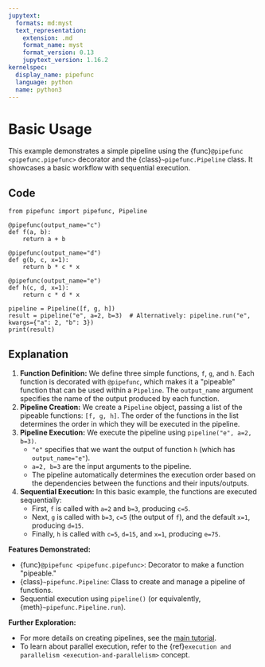 ```yaml
---
jupytext:
  formats: md:myst
  text_representation:
    extension: .md
    format_name: myst
    format_version: 0.13
    jupytext_version: 1.16.2
kernelspec:
  display_name: pipefunc
  language: python
  name: python3
---
```


# Basic Usage

This example demonstrates a simple pipeline using the {func}`@pipefunc <pipefunc.pipefunc>` decorator and the {class}`~pipefunc.Pipeline` class. It showcases a basic workflow with sequential execution.

## Code

```{code-cell} ipython3
from pipefunc import pipefunc, Pipeline

@pipefunc(output_name="c")
def f(a, b):
    return a + b

@pipefunc(output_name="d")
def g(b, c, x=1):
    return b * c * x

@pipefunc(output_name="e")
def h(c, d, x=1):
    return c * d * x

pipeline = Pipeline([f, g, h])
result = pipeline("e", a=2, b=3)  # Alternatively: pipeline.run("e", kwargs={"a": 2, "b": 3})
print(result)
```

## Explanation

1. **Function Definition:** We define three simple functions, `f`, `g`, and `h`. Each function is decorated with `@pipefunc`, which makes it a "pipeable" function that can be used within a `Pipeline`. The `output_name` argument specifies the name of the output produced by each function.
2. **Pipeline Creation:** We create a `Pipeline` object, passing a list of the pipeable functions: `[f, g, h]`. The order of the functions in the list determines the order in which they will be executed in the pipeline.
3. **Pipeline Execution:** We execute the pipeline using `pipeline("e", a=2, b=3)`.
   - `"e"` specifies that we want the output of function `h` (which has `output_name="e"`).
   - `a=2, b=3` are the input arguments to the pipeline.
   - The pipeline automatically determines the execution order based on the dependencies between the functions and their inputs/outputs.
4. **Sequential Execution:** In this basic example, the functions are executed sequentially:
   - First, `f` is called with `a=2` and `b=3`, producing `c=5`.
   - Next, `g` is called with `b=3`, `c=5` (the output of `f`), and the default `x=1`, producing `d=15`.
   - Finally, `h` is called with `c=5`, `d=15`, and `x=1`, producing `e=75`.

**Features Demonstrated:**

- {func}`@pipefunc <pipefunc.pipefunc>`: Decorator to make a function "pipeable."
- {class}`~pipefunc.Pipeline`: Class to create and manage a pipeline of functions.
- Sequential execution using `pipeline()` (or equivalently, {meth}`~pipefunc.Pipeline.run`).

**Further Exploration:**

- For more details on creating pipelines, see the [main tutorial](../tutorial.md).
- To learn about parallel execution, refer to the {ref}`execution and parallelism <execution-and-parallelism>` concept.
